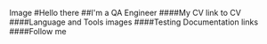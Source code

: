  Image
#Hello there
##I'm a QA Engineer
####My CV
link to CV
####Language and Tools
images
####Testing Documentation
links
####Follow me